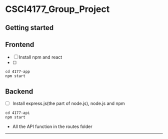 # CSCI4177_Group_Project

## Getting started


## Frontend

- [ ] Install npm and react
- [ ] 

```
cd 4177-app
npm start
```

## Backend

- [ ] Install express.js(the part of node.js), node.js and npm


```
cd 4177-api
npm start
```
- All the API function in the routes folder
***